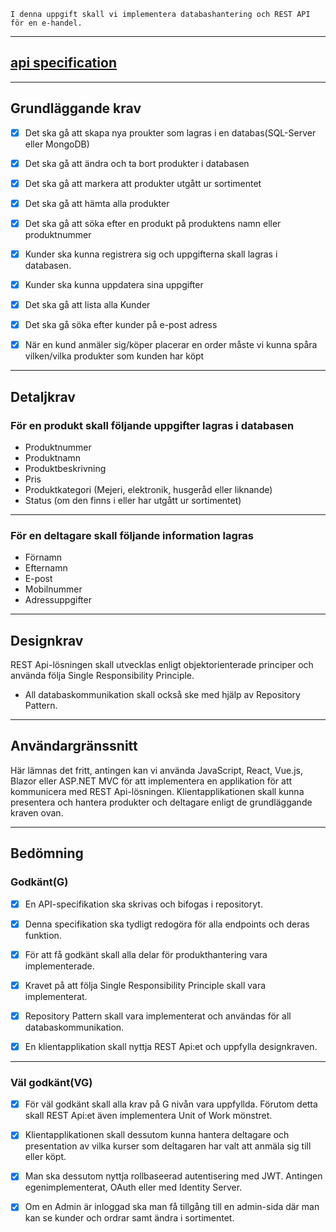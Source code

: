     I denna uppgift skall vi implementera databashantering och REST API för en e-handel.

---

## [api specification](./details/apispecification.md)

---

## Grundläggande krav

- [x] Det ska gå att skapa nya proukter som lagras i en databas(SQL-Server eller MongoDB)

- [x] Det ska gå att ändra och ta bort produkter i databasen

- [x] Det ska gå att markera att produkter utgått ur sortimentet

- [x] Det ska gå att hämta alla produkter

- [x] Det ska gå att söka efter en produkt på produktens namn eller produktnummer

- [x] Kunder ska kunna registrera sig och uppgifterna skall lagras i databasen.

- [x] Kunder ska kunna uppdatera sina uppgifter

- [x] Det ska gå att lista alla Kunder

- [x] Det ska gå söka efter kunder på e-post adress

- [x] När en kund anmäler sig/köper placerar en order måste vi kunna spåra vilken/vilka produkter som kunden har köpt

---

## Detaljkrav

### För en produkt skall följande uppgifter lagras i databasen

- Produktnummer
- Produktnamn
- Produktbeskrivning
- Pris
- Produktkategori (Mejeri, elektronik, husgeråd eller liknande)
- Status (om den finns i eller har utgått ur sortimentet)

---

### För en deltagare skall följande information lagras

- Förnamn
- Efternamn
- E-post
- Mobilnummer
- Adressuppgifter

---

## Designkrav

REST Api-lösningen skall utvecklas enligt objektorienterade principer och använda följa Single Responsibility Principle.

- All databaskommunikation skall också ske med hjälp av Repository Pattern.

---

## Användargränssnitt

Här lämnas det fritt, antingen kan vi använda JavaScript, React, Vue.js, Blazor eller ASP.NET MVC för att implementera en applikation för att kommunicera med REST Api-lösningen. Klientapplikationen skall kunna presentera och hantera produkter och deltagare enligt de grundläggande kraven ovan.

---

## Bedömning

### Godkänt(G)

- [x] En API-specifikation ska skrivas och bifogas i repositoryt.

- [x] Denna specifikation ska tydligt redogöra för alla endpoints och deras funktion.

- [x] För att få godkänt skall alla delar för produkthantering vara implementerade.

- [x] Kravet på att följa Single Responsibility Principle skall vara implementerat.

- [x] Repository Pattern skall vara implementerat och användas för all databaskommunikation.

- [x] En klientapplikation skall nyttja REST Api:et och uppfylla designkraven.

---

### Väl godkänt(VG)

- [x] För väl godkänt skall alla krav på G nivån vara uppfyllda. Förutom detta skall REST Api:et även implementera Unit of Work mönstret.

- [x] Klientapplikationen skall dessutom kunna hantera deltagare och presentation av vilka kurser som deltagaren har valt att anmäla sig till eller köpt.

- [x] Man ska dessutom nyttja rollbaseerad autentisering med JWT. Antingen egenimplementerat, OAuth eller med Identity Server.

- [x] Om en Admin är inloggad ska man få tillgång till en admin-sida där man kan se kunder och ordrar samt ändra i sortimentet.
